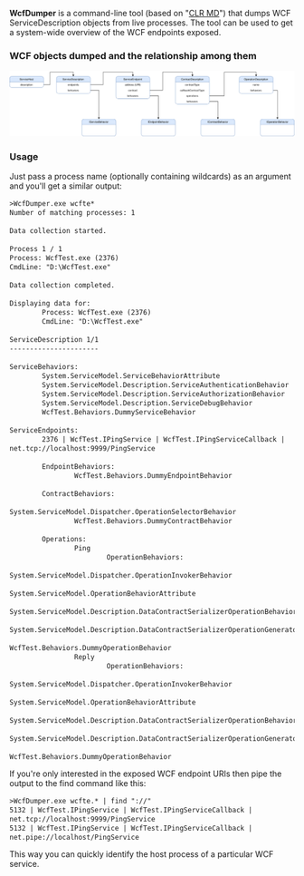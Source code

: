 **WcfDumper** is a command-line tool (based on "[CLR MD](https://github.com/microsoft/clrmd)") that dumps WCF ServiceDescription objects from live processes.
The tool can be used to get a system-wide overview of the WCF endpoints exposed.

### WCF objects dumped and the relationship among them
![WCF objects dumped](./docs/WCF_objects.svg)

### Usage
Just pass a process name (optionally containing wildcards) as an argument and you'll get a similar output:

```
>WcfDumper.exe wcfte*
Number of matching processes: 1

Data collection started.

Process 1 / 1
Process: WcfTest.exe (2376)
CmdLine: "D:\WcfTest.exe"

Data collection completed.

Displaying data for:
        Process: WcfTest.exe (2376)
        CmdLine: "D:\WcfTest.exe"

ServiceDescription 1/1
----------------------

ServiceBehaviors:
        System.ServiceModel.ServiceBehaviorAttribute
        System.ServiceModel.Description.ServiceAuthenticationBehavior
        System.ServiceModel.Description.ServiceAuthorizationBehavior
        System.ServiceModel.Description.ServiceDebugBehavior
        WcfTest.Behaviors.DummyServiceBehavior

ServiceEndpoints:
        2376 | WcfTest.IPingService | WcfTest.IPingServiceCallback | net.tcp://localhost:9999/PingService

        EndpointBehaviors:
                WcfTest.Behaviors.DummyEndpointBehavior

        ContractBehaviors:
                System.ServiceModel.Dispatcher.OperationSelectorBehavior
                WcfTest.Behaviors.DummyContractBehavior

        Operations:
                Ping
                        OperationBehaviors:
                                System.ServiceModel.Dispatcher.OperationInvokerBehavior
                                System.ServiceModel.OperationBehaviorAttribute
                                System.ServiceModel.Description.DataContractSerializerOperationBehavior
                                System.ServiceModel.Description.DataContractSerializerOperationGenerator
                                WcfTest.Behaviors.DummyOperationBehavior
                Reply
                        OperationBehaviors:
                                System.ServiceModel.Dispatcher.OperationInvokerBehavior
                                System.ServiceModel.OperationBehaviorAttribute
                                System.ServiceModel.Description.DataContractSerializerOperationBehavior
                                System.ServiceModel.Description.DataContractSerializerOperationGenerator
                                WcfTest.Behaviors.DummyOperationBehavior
```
If you're only interested in the exposed WCF endpoint URIs then pipe the output to the find command like this:
```
>WcfDumper.exe wcfte.* | find "://"
5132 | WcfTest.IPingService | WcfTest.IPingServiceCallback | net.tcp://localhost:9999/PingService
5132 | WcfTest.IPingService | WcfTest.IPingServiceCallback | net.pipe://localhost/PingService
```
This way you can quickly identify the host process of a particular WCF service.
